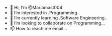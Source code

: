 - 👋 Hi, I’m @Mariamast004
- 👀 I’m interested in .Programming..
- 🌱 I’m currently learning .Software Engineering..
- 💞️ I’m looking to collaborate on Programming...
- 📫 How to reach me email...

<!---
Mariamast004/Mariamast004 is a ✨ special ✨ repository because its `README.md` (this file) appears on your GitHub profile.
You can click the Preview link to take a look at your changes.
--->
